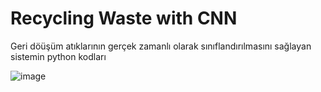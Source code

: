 # Recycling Waste with CNN

Geri döüşüm atıklarının gerçek zamanlı olarak sınıflandırılmasını sağlayan sistemin python kodları


![image](https://user-images.githubusercontent.com/62343473/132186024-3052803e-58fd-4af2-9752-c27ce2e07d95.png)



